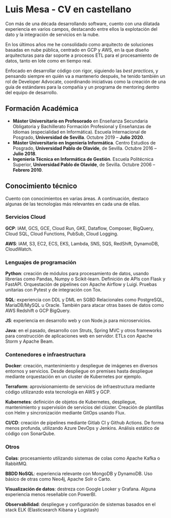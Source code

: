 # Luis Mesa - CV en castellano

Con más de una década desarrollando software, cuento con una dilatada experiencia en varios campos, destacando entre ellos la explotación del dato y la integración de servicios en la nube.

En los últimos años me he consolidado como arquitecto de soluciones basadas en nube pública, centrado en GCP y AWS, en la que diseño arquitecturas para dar soporte a procesos ETL para el procesamiento de datos, tanto en lote como en tiempo real.

Enfocado en desarrollar código con rigor, siguiendo las *best practices*, y pensando siempre en quién va a mantenerlo después, he tenido también un rol de Developer Advocate, coordinando iniciativas como la creación de una guía de estándares para la compañía y un programa de mentoring dentro del equipo de desarrollo.

## Formación Académica

- **Máster Universitario en Profesorado** en Enseñanza Secundaria Obligatoria y Bachillerato Formación Profesional y Enseñanzas de Idiomas (especialidad en Informática). Escuela Internacional de Posgrado, **Universidad de Sevilla**. Octubre 2019 – **Julio 2020**.
- **Máster Universitario en Ingeniería Informática**. Centro Estudios de Posgrado, **Universidad Pablo de Olavide**, de Sevilla. Octubre 2016 – **Julio 2018**.
- **Ingeniería Técnica en Informática de Gestión**. Escuela Politécnica Superior, **Universidad Pablo de Olavide**, de Sevilla. Octubre 2006 – **Febrero 2010**.

## Conocimiento técnico

Cuento con conocimientos en varias áreas. A continuación, destaco algunas de las tecnologías más relevantes en cada una de ellas.

### Servicios Cloud

**GCP**: IAM, GCS, GCE, Cloud Run, GKE, Dataflow, Composer, BigQuery, Cloud SQL, Cloud Functions, PubSub, Cloud Logging.

**AWS**: IAM, S3, EC2, ECS, EKS, Lambda, SNS, SQS, RedShift, DynamoDB, CloudWatch.

### Lenguajes de programación

**Python**: creación de módulos para procesamiento de datos, usando librerías como Pandas, Numpy o Scikit-learn. Definición de APIs con Flask y FastAPI. Orquestación de pipelines con Apache Airflow y Luigi. Pruebas unitarias con Pytest y de integración con Tox.

**SQL**: experiencia con DDL y DML en SGBD Relacionales como PostgreSQL, MariaDB/MySQL u Oracle. También para atacar otras bases de datos como AWS Redshift o GCP BigQuery.

**JS**: experiencia en desarrollo web y con Node.js para microservicios.

**Java**: en el pasado, desarrollo con Struts, Spring MVC y otros frameworks para construcción de aplicaciones web en servidor. ETLs con Apache Storm y Apache Beam.

### Contenedores e infraestructura

**Docker**: creación, mantenimiento y despliegue de imágenes en diversos entornos y servicios. Desde despliegue on premises hasta despliegue mediante orquestación en un cluster de Kubernetes por ejemplo.

**Terraform**: aprovisionamiento de servicios de infraestructura mediante código utilizanzdo esta tecnología en AWS y GCP.

**Kubernetes**: definición de objetos de Kubernetes, despliegue, mantenimiento y supervisión de servicios del clúster. Creación de plantillas con Helm y sincronización mediante GitOps usando Flux.

**CI/CD**: creación de pipelines mediante Gitlab CI y Github Actions. De forma menos profunda, utilizando Azure DevOps y Jenkins. Análisis estático de código con SonarQube.

### Otros

**Colas**: procesamiento utilizando sistemas de colas como Apache Kafka o RabbitMQ.

**BBDD NoSQL**: experiencia relevante con MongoDB y DynamoDB. Uso básico de otras como Neo4j, Apache Solr o Carto.

**Visualización de datos**: destreza con Google Looker y Grafana. Alguna experiencia menos reseñable con PowerBI.

**Observabilidad**: despliegue y configuración de sistemas basados en el stack ELK (Elasticsearch Kibana y Logstash)
